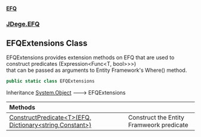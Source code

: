 #### [EFQ](index.md 'index')
### [JDege.EFQ](JDege_EFQ.md 'JDege.EFQ')
## EFQExtensions Class
EFQExtensions provides extension methods on EFQ that are used to construct predicates (Expression<Func<T, bool>>>)  
that can be passed as arguments to Entity Framework's Where() method.  
```csharp
public static class EFQExtensions
```

Inheritance [System.Object](https://docs.microsoft.com/en-us/dotnet/api/System.Object 'System.Object') &#129106; EFQExtensions  

| Methods | |
| :--- | :--- |
| [ConstructPredicate&lt;T&gt;(EFQ, Dictionary&lt;string,Constant&gt;)](EFQExtensions_ConstructPredicate_cXg68S2IdsdYbPLIg0Tc+w.md 'JDege.EFQ.EFQExtensions.ConstructPredicate&lt;T&gt;(JDege.EFQ.EFQ, System.Collections.Generic.Dictionary&lt;string,JDege.EFQ.EFQ.Constant&gt;)') | Construct the Entity Framweork predicate<br/> |
